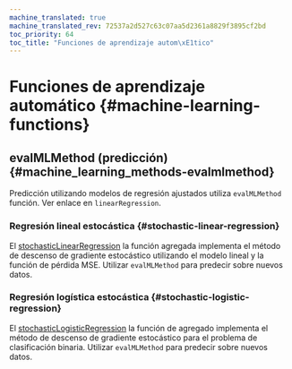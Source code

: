 ```yaml
---
machine_translated: true
machine_translated_rev: 72537a2d527c63c07aa5d2361a8829f3895cf2bd
toc_priority: 64
toc_title: "Funciones de aprendizaje autom\xE1tico"
---
```


# Funciones de aprendizaje automático {#machine-learning-functions}

## evalMLMethod (predicción) {#machine_learning_methods-evalmlmethod}

Predicción utilizando modelos de regresión ajustados utiliza `evalMLMethod` función. Ver enlace en `linearRegression`.

### Regresión lineal estocástica {#stochastic-linear-regression}

El [stochasticLinearRegression](../../sql-reference/aggregate-functions/reference.md#agg_functions-stochasticlinearregression) la función agregada implementa el método de descenso de gradiente estocástico utilizando el modelo lineal y la función de pérdida MSE. Utilizar `evalMLMethod` para predecir sobre nuevos datos.

### Regresión logística estocástica {#stochastic-logistic-regression}

El [stochasticLogisticRegression](../../sql-reference/aggregate-functions/reference.md#agg_functions-stochasticlogisticregression) la función de agregado implementa el método de descenso de gradiente estocástico para el problema de clasificación binaria. Utilizar `evalMLMethod` para predecir sobre nuevos datos.
